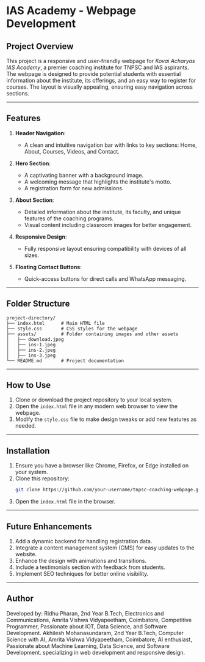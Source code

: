 # IAS Academy - Webpage Development

## Project Overview
This project is a responsive and user-friendly webpage for *Kovai Acharyas IAS Academy*, a premier coaching institute for TNPSC and IAS aspirants. The webpage is designed to provide potential students with essential information about the institute, its offerings, and an easy way to register for courses. The layout is visually appealing, ensuring easy navigation across sections.

---

## Features
1. **Header Navigation**:
   - A clean and intuitive navigation bar with links to key sections: Home, About, Courses, Videos, and Contact.

2. **Hero Section**:
   - A captivating banner with a background image.
   - A welcoming message that highlights the institute's motto.
   - A registration form for new admissions.

3. **About Section**:
   - Detailed information about the institute, its faculty, and unique features of the coaching programs.
   - Visual content including classroom images for better engagement.

4. **Responsive Design**:
   - Fully responsive layout ensuring compatibility with devices of all sizes.

5. **Floating Contact Buttons**:
   - Quick-access buttons for direct calls and WhatsApp messaging.

---

## Folder Structure
```
project-directory/
├── index.html      # Main HTML file
├── style.css       # CSS styles for the webpage
├── assets/         # Folder containing images and other assets
│   ├── download.jpeg
│   ├── ins-1.jpeg
│   ├── ins-2.jpeg
│   ├── ins-3.jpeg
└── README.md       # Project documentation
```

---

## How to Use
1. Clone or download the project repository to your local system.
2. Open the `index.html` file in any modern web browser to view the webpage.
3. Modify the `style.css` file to make design tweaks or add new features as needed.

---

## Installation
1. Ensure you have a browser like Chrome, Firefox, or Edge installed on your system.
2. Clone this repository:
   ```bash
   git clone https://github.com/your-username/tnpsc-coaching-webpage.git
   ```
3. Open the `index.html` file in the browser.

---

## Future Enhancements
1. Add a dynamic backend for handling registration data.
2. Integrate a content management system (CMS) for easy updates to the website.
3. Enhance the design with animations and transitions.
4. Include a testimonials section with feedback from students.
5. Implement SEO techniques for better online visibility.

---

## Author
Developed by:
Ridhu Pharan, 2nd Year B.Tech, Electronics and Communications, Amrita Vishwa Vidyapeetham, Coimbatore, Competitive Programmer, Passionate about IOT, Data Science, and Software Development.
Akhilesh Mohanasundaram, 2nd Year B.Tech, Computer Science with AI, Amrita Vishwa Vidyapeetham, Coimbatore, AI enthusiast, Passionate about Machine Learning, Data Science, and Software Development.
specializing in web development and responsive design.
